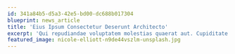 ```yaml
---
id: 341a84b5-d5a3-42e5-bd00-dc688b017304
blueprint: news_article
title: 'Eius Ipsum Consectetur Deserunt Architecto'
excerpt: 'Qui repudiandae voluptatem molestias quaerat aut. Cupiditate voluptas molestiae rem at iusto quis atque.'
featured_image: nicole-elliott-n9de44vszlm-unsplash.jpg
---
```

